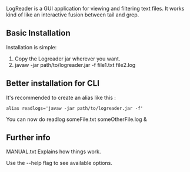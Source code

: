 LogReader is a GUI application for viewing and filtering text files. 
It works kind of like an interactive fusion between tail and grep. 

## Basic Installation 

Installation is simple:

1. Copy the Logreader jar wherever you want.
2. javaw -jar path/to/logreader.jar -f file1.txt file2.log

## Better installation for CLI
It's recommended to create an alias like this : 

    alias readlogs='javaw -jar path/to/logreader.jar -f'

You can now do 
			readlog someFile.txt someOtherFile.log &

## Further info
MANUAL.txt
	Explains how things work.
    
Use the --help flag to see available options.
